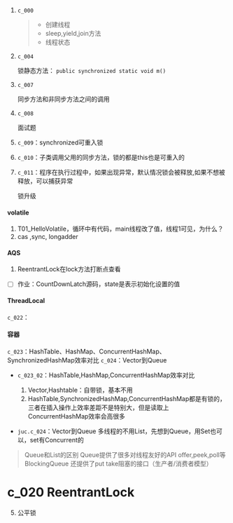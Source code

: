 
1. `c_000`

    > - 创建线程
    > - sleep,yield,join方法
    > - 线程状态
2. `c_004`
    
    锁静态方法： `public synchronized static void m()`

3. `c_007`

    同步方法和非同步方法之间的调用 
3. `c_008`
    
    面试题
    
4. `c_009`：synchronized可重入锁  
5. `c_010`：子类调用父用的同步方法，锁的都是this也是可重入的
6. `c_011`：程序在执行过程中，如果出现异常，默认情况锁会被释放,如果不想被释放，可以捕获异常
 
    锁升级
    
#### volatile

1. T01_HelloVolatile，循环中有代码，main线程改了值，线程1可见，为什么？
2. cas ,sync, longadder


#### AQS

1. ReentrantLock在lock方法打断点查看


- [ ] 作业：CountDownLatch源码，state是表示初始化设置的值

#### ThreadLocal

`c_022`：

#### 容器

`c_023`：HashTable、HashMap、ConcurrentHashMap、SynchronizedHashMap效率对比
`c_024`：Vector到Queue



- `c_023_02`：HashTable,HashMap,ConcurrentHashMap效率对比
    1. Vector,Hashtable：自带锁，基本不用
    2. HashTable,SynchronizedHashMap,ConcurrentHashMap都是有锁的，三者在插入操作上效率差距不是特别大，但是读取上ConcurrentHashMap效率会高很多
    
    
    
- `juc.c_024`：Vector到Queue
    多线程的不用List，先想到Queue，用Set也可以，set有Concurrent的

> Queue和List的区别
> Queue提供了很多对线程友好的API offer,peek,poll等
> BlockingQueue 还提供了put take阻塞的接口（生产者/消费者模型）
    
# c_020 ReentrantLock
5. 公平锁



